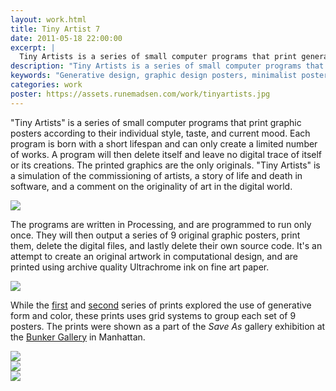 ```yaml
---
layout: work.html
title: Tiny Artist 7
date: 2011-05-18 22:00:00
excerpt: |
  Tiny Artists is a series of small computer programs that print generative graphic posters. Each program is born with a short lifespan and can only create a a limited number of works. A program will then delete itself and leave no digital trace of itself or its creations. The printed graphics are the only originals
description: "Tiny Artists is a series of small computer programs that print generative graphic posters."
keywords: "Generative design, graphic design posters, minimalist posters, minimalism"
categories: work
poster: https://assets.runemadsen.com/work/tinyartists.jpg
---
```


"Tiny Artists" is a series of small computer programs that print graphic posters according to their individual style, taste, and current mood. Each program is born with a short lifespan and can only create a limited number of works. A program will then delete itself and leave no digital trace of itself or its creations. The printed graphics are the only originals. "Tiny Artists" is a simulation of the commissioning of artists, a story of life and death in software, and a comment on the originality of art in the digital world.

<div class="wide-750">
  <img src="https://assets.runemadsen.com/work/tinyartists.jpg" />
</div>

The programs are written in Processing, and are programmed to run only once. They will then output a series of 9 original graphic posters, print them, delete the digital files, and lastly delete their own source code. It's an attempt to create an original artwork in computational design, and are printed using archive quality Ultrachrome ink on fine art paper.

<div class="wide-750">
  <img src="https://assets.runemadsen.com/work/tiny_artist1.jpg" />
</div>

While the [first](/work/tiny-artists) and [second](/work/tiny-artists-456) series of prints explored the use of generative form and color, these prints uses grid systems to group each set of 9 posters. The prints were shown as a part of the _Save As_ gallery exhibition at the [Bunker Gallery](http://tempartspace.com/) in Manhattan.

<div class="wide-750">
  <img src="https://assets.runemadsen.com/work/tiny_artist2.jpg" />
</div>

<div class="wide-750">
  <img src="https://assets.runemadsen.com/work/tiny_artist3.jpg" />
</div>

<img src="https://assets.runemadsen.com/work/tinyartists2.jpg" />
